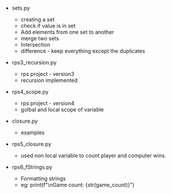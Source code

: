 - sets.py

  - creating a set
  - check if value is in set
  - Add elements from one set to another
  - merge two sets
  - Intersection
  - difference - keep everything except the duplicates

- rps3_recursion.py

  - rps project - version3
  - recursion implemented

- rps4_scope.py

  - rps project - version4
  - golbal and local scope of variable

- closure.py

  - examples

- rps5_closure.py

  - used non local variable to count player and computer wins.

- rps6_fStrings.py
  - Formatting strings
  - eg: print(f"\nGame count: {str(game_count)}")
